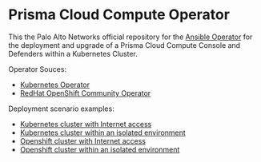 # Prisma Cloud Compute Operator

This the Palo Alto Networks official repository for the [Ansible Operator](https://operatorhub.io/operator/pcc-operator) for the deployment and upgrade of a Prisma Cloud Compute Console and Defenders within a Kubernetes Cluster.

Operator Souces:
 - [Kubernetes Operator](https://github.com/k8s-operatorhub/community-operators/tree/main/operators/pcc-operator)
 - [RedHat OpenShift Community Operator](https://github.com/redhat-openshift-ecosystem/community-operators-prod/tree/main/operators/pcc-operator)


Deployment scenario examples:
- [Kubernetes cluster with Internet access](./docs/Kubernetes/kubernetes.md)
- [Kubernetes cluster within an isolated environment](./docs/Kubernetes/offline_kubernetes.md)
- [Openshift cluster with Internet access](./docs/OpenShift/openshift.md)
- [Openshift cluster within an isolated environment](./docs/OpenShift/offline_openshift.md)


